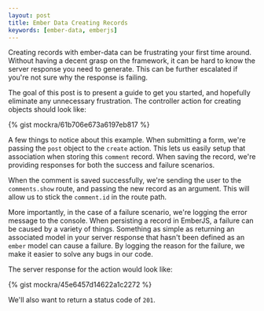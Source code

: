```yaml
---
layout: post
title: Ember Data Creating Records
keywords: [ember-data, emberjs]
---
```

Creating records with ember-data can be frustrating your first time around.
Without having a decent grasp on the framework, it can be hard to know the
server response you need to generate. This can be further escalated if you're
not sure why the response is failing.

The goal of this post is to present a guide to get you started, and hopefully
eliminate any unnecessary frustration. The controller action for creating
objects should look like:

{% gist mockra/61b706e673a6197eb817 %}

A few things to notice about this example. When submitting a form, we're
passing the `post` object to the `create` action. This lets us easily setup
that association when storing this `comment` record. When saving the record,
we're providing responses for both the success and failure scenarios.

When the comment is saved successfully, we're sending the user to the
`comments.show` route, and passing the new record as an argument. This will
allow us to stick the `comment.id` in the route path.

More importantly, in the case of a failure scenario, we're logging the error
message to the console. When persisting a record in EmberJS, a failure can be
caused by a variety of things. Something as simple as returning an associated
model in your server response that hasn't been defined as an `ember` model can
cause a failure. By logging the reason for the failure, we make it easier to
solve any bugs in our code.

The server response for the action would look like:

{% gist mockra/45e6457d14622a1c2272 %}

We'll also want to return a status code of `201`.
